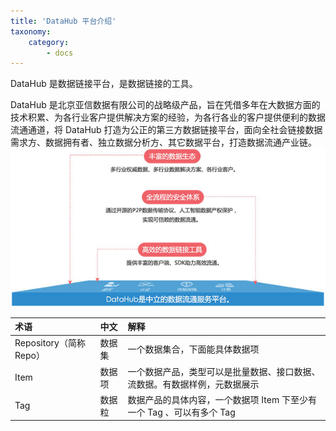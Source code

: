 ```yaml
---
title: 'DataHub 平台介绍'
taxonomy:
    category:
        - docs
---
```


DataHub 是数据链接平台，是数据链接的工具。

DataHub 是北京亚信数据有限公司的战略级产品，旨在凭借多年在大数据方面的技术积累、为各行业客户提供解决方案的经验，为各行各业的客户提供便利的数据流通通道，将 DataHub 打造为公正的第三方数据链接平台，面向全社会链接数据需求方、数据拥有者、独立数据分析方、其它数据平台，打造数据流通产业链。
![](dataHub.jpg)


| 术语        | 中文            |解释           | 
| :----------| :----------     |:----------  |
| Repository（简称Repo）| 数据集 |一个数据集合，下面能具体数据项|
| Item       |数据项            |一个数据产品，类型可以是批量数据、接口数据、流数据。有数据样例，元数据展示|
| Tag        |数据粒            |数据产品的具体内容，一个数据项 Item 下至少有一个 Tag 、可以有多个 Tag |
